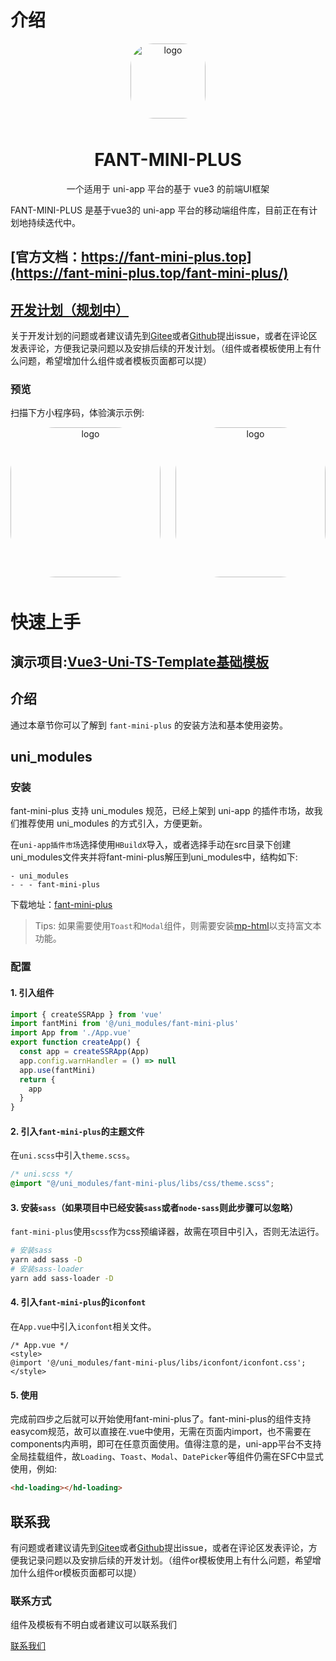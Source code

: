 
# 介绍

<p align="center">
    <img alt="logo" src="http://historysoa.oss-cn-hongkong.aliyuncs.com/fant-mini-plus/logo.png" width="120" height="120" style="margin-bottom: 10px;border-radius:30%;overflow:hidden">
</p>

<h1 align="center">FANT-MINI-PLUS</h1>

<p align="center">一个适用于 uni-app 平台的基于 vue3 的前端UI框架</p>

FANT-MINI-PLUS 是基于vue3的 uni-app 平台的移动端组件库，目前正在有计划地持续迭代中。 

## [官方文档：https://fant-mini-plus.top](https://fant-mini-plus.top/fant-mini-plus/)

## [开发计划（规划中）](https://docs.qq.com/sheet/DSVZOdkhOalFPd2NZ?tab=BB08J2&u=60ccbc87e7b04883b8c01ab07165a577)

关于开发计划的问题或者建议请先到[Gitee](https://gitee.com/fant-mini/uniapp-vue3-fant-ts)或者[Github](https://github.com/Moonofweisheng/uniapp-vue3-fant-ts)提出issue，或者在评论区发表评论，方便我记录问题以及安排后续的开发计划。（组件或者模板使用上有什么问题，希望增加什么组件或者模板页面都可以提）

### 预览

扫描下方小程序码，体验演示示例:

<p align="center" style="display:flex;justify-content:space-between">
  <img alt="logo" src="http://historysoa.oss-cn-hongkong.aliyuncs.com/fant-mini-plus/miniprogram.jpg" width="240" height="240" style="margin-bottom: 10px;border-radius:30%;overflow:hidden">
  <img alt="logo" src="http://historysoa.oss-cn-hongkong.aliyuncs.com/fant-mini-plus/alipay.png" width="240" height="240" style="margin-bottom: 10px;border-radius:30%;overflow:hidden">
</p>


# 快速上手

## 演示项目:[Vue3-Uni-TS-Template基础模板](https://ext.dcloud.net.cn/plugin?id=11846)

## 介绍  
通过本章节你可以了解到 `fant-mini-plus` 的安装方法和基本使用姿势。


## uni_modules
### 安装

fant-mini-plus 支持 uni_modules 规范，已经上架到 uni-app 的插件市场，故我们推荐使用 uni_modules 的方式引入，方便更新。


在`uni-app插件市场`选择使用`HBuildX`导入，或者选择手动在src目录下创建uni_modules文件夹并将fant-mini-plus解压到uni_modules中，结构如下:
``` 
- uni_modules
- - - fant-mini-plus 
```

下载地址：<a href="https://ext.dcloud.net.cn/plugin?id=11489">fant-mini-plus</a>

> Tips: 如果需要使用`Toast`和`Modal`组件，则需要安装<a href="https://ext.dcloud.net.cn/plugin?id=805"><span >mp-html</span></a>以支持富文本功能。

### 配置

#### 1. 引入组件
``` js
import { createSSRApp } from 'vue'
import fantMini from '@/uni_modules/fant-mini-plus'
import App from './App.vue'
export function createApp() {
  const app = createSSRApp(App)
  app.config.warnHandler = () => null
  app.use(fantMini)
  return {
    app
  }
}


```

#### 2. 引入`fant-mini-plus`的主题文件
在`uni.scss`中引入`theme.scss`。
``` css
/* uni.scss */
@import "@/uni_modules/fant-mini-plus/libs/css/theme.scss";
```

#### 3. 安装`sass`（如果项目中已经安装`sass`或者`node-sass`则此步骤可以忽略）
`fant-mini-plus`使用`scss`作为css预编译器，故需在项目中引入，否则无法运行。
```bash
# 安装sass
yarn add sass -D  
# 安装sass-loader
yarn add sass-loader -D
```

#### 4. 引入`fant-mini-plus`的`iconfont`
在`App.vue`中引入`iconfont`相关文件。
``` vue
/* App.vue */
<style>
@import '@/uni_modules/fant-mini-plus/libs/iconfont/iconfont.css';
</style>
```

#### 5. 使用
完成前四步之后就可以开始使用fant-mini-plus了。fant-mini-plus的组件支持easycom规范，故可以直接在.vue中使用，无需在页面内import，也不需要在components内声明，即可在任意页面使用。值得注意的是，uni-app平台不支持全局挂载组件，故```Loading```、```Toast```、```Modal```、```DatePicker```等组件仍需在SFC中显式使用，例如:
``` html
<hd-loading></hd-loading>
```

## 联系我

有问题或者建议请先到[Gitee](https://gitee.com/fant-mini/uniapp-vue3-fant-ts)或者[Github](https://github.com/Moonofweisheng/uniapp-vue3-fant-ts)提出issue，或者在评论区发表评论，方便我记录问题以及安排后续的开发计划。（组件or模板使用上有什么问题，希望增加什么组件or模板页面都可以提）

### 联系方式
组件及模板有不明白或者建议可以联系我们

[联系我们](http://fant-mini-plus.top/fant-mini-plus/components/contact.html)

